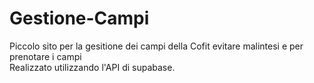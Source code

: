 # Gestione-Campi
 Piccolo sito per la gesitione dei campi della Cofit evitare malintesi e per prenotare i campi  
 Realizzato utilizzando l'API di supabase.

 